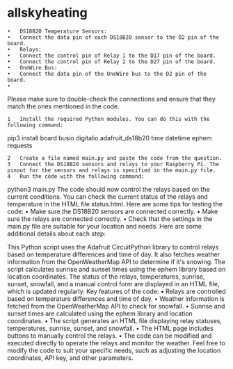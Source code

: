 # allskyheating

	•	DS18B20 Temperature Sensors:
	•	Connect the data pin of each DS18B20 sensor to the D2 pin of the board.
	•	Relays:
	•	Connect the control pin of Relay 1 to the D17 pin of the board.
	•	Connect the control pin of Relay 2 to the D27 pin of the board.
	•	OneWire Bus:
	•	Connect the data pin of the OneWire bus to the D2 pin of the board.
	•	
Please make sure to double-check the connections and ensure that they match the ones mentioned in the code.


	1	Install the required Python modules. You can do this with the following command:
 
pip3 install board busio digitalio adafruit_ds18b20 time datetime ephem requests

	2	Create a file named main.py and paste the code from the question.
	3	Connect the DS18B20 sensors and relays to your Raspberry Pi. The pinout for the sensors and relays is specified in the main.py file.
	4	Run the code with the following command:
python3 main.py
The code should now control the relays based on the current conditions. You can check the current status of the relays and temperature in the HTML file status.html.
Here are some tips for testing the code:
	•	Make sure the DS18B20 sensors are connected correctly.
	•	Make sure the relays are connected correctly.
	•	Check that the settings in the main.py file are suitable for your location and needs.
Here are some additional details about each step:

This Python script uses the Adafruit CircuitPython library to control relays based on temperature differences and time of day. It also fetches weather information from the OpenWeatherMap API to determine if it's snowing. The script calculates sunrise and sunset times using the ephem library based on location coordinates. The status of the relays, temperatures, sunrise, sunset, snowfall, and a manual control form are displayed in an HTML file, which is updated regularly.
Key features of the code:
	•	Relays are controlled based on temperature differences and time of day.
	•	Weather information is fetched from the OpenWeatherMap API to check for snowfall.
	•	Sunrise and sunset times are calculated using the ephem library and location coordinates.
	•	The script generates an HTML file displaying relay statuses, temperatures, sunrise, sunset, and snowfall.
	•	The HTML page includes buttons to manually control the relays.
	•	The code can be modified and executed directly to operate the relays and monitor the weather.
Feel free to modify the code to suit your specific needs, such as adjusting the location coordinates, API key, and other parameters.
